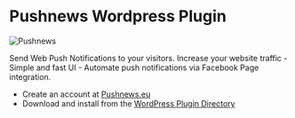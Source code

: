 Pushnews Wordpress Plugin
===

![Pushnews](http://plugins.svn.wordpress.org/pushnews/assets/rsz_screenshot-1.jpg)

Send Web Push Notifications to your visitors. Increase your website traffic - Simple and fast UI - Automate push notifications via Facebook Page integration.


- Create an account at [Pushnews.eu](https://www.pushnews.eu/?utm_source=WpPluginGithub)
- Download and install from the [WordPress Plugin Directory](https://wordpress.org/plugins/)